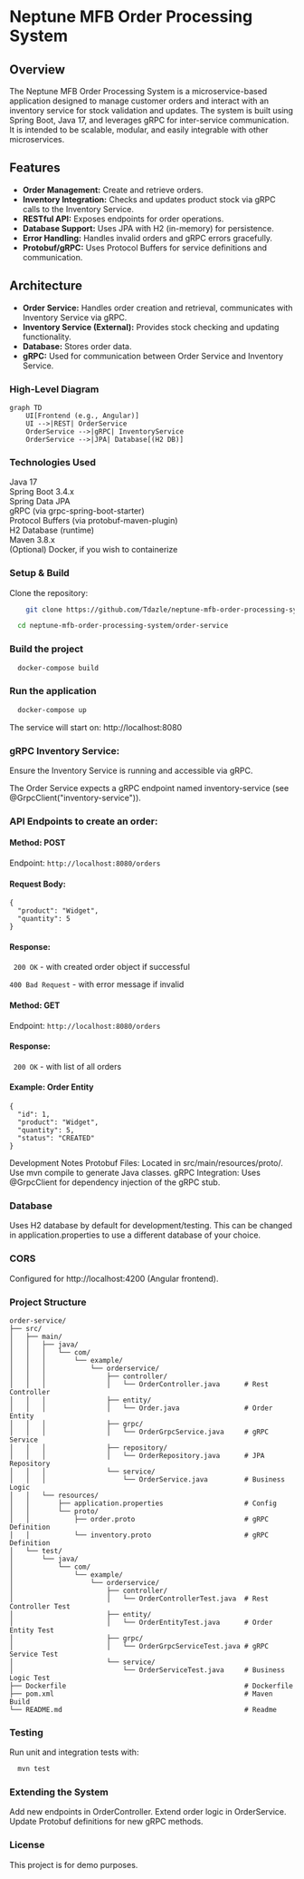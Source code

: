 # Neptune MFB Order Processing System

## Overview

The Neptune MFB Order Processing System is a microservice-based application designed to manage customer orders and interact with an inventory service for stock validation and updates. The system is built using Spring Boot, Java 17, and leverages gRPC for inter-service communication. It is intended to be scalable, modular, and easily integrable with other microservices.

## Features

- **Order Management:** Create and retrieve orders.
- **Inventory Integration:** Checks and updates product stock via gRPC calls to the Inventory Service.
- **RESTful API:** Exposes endpoints for order operations.
- **Database Support:** Uses JPA with H2 (in-memory) for persistence.
- **Error Handling:** Handles invalid orders and gRPC errors gracefully.
- **Protobuf/gRPC:** Uses Protocol Buffers for service definitions and communication.

## Architecture

- **Order Service:** Handles order creation and retrieval, communicates with Inventory Service via gRPC.
- **Inventory Service (External):** Provides stock checking and updating functionality.
- **Database:** Stores order data.
- **gRPC:** Used for communication between Order Service and Inventory Service.

### High-Level Diagram

```
graph TD
    UI[Frontend (e.g., Angular)]
    UI -->|REST| OrderService
    OrderService -->|gRPC| InventoryService
    OrderService -->|JPA| Database[(H2 DB)]
```

### Technologies Used
Java 17 <br>
Spring Boot 3.4.x <br>
Spring Data JPA <br>
gRPC (via grpc-spring-boot-starter) <br>
Protocol Buffers (via protobuf-maven-plugin) <br>
H2 Database (runtime) <br>
Maven 3.8.x <br>
(Optional) Docker, if you wish to containerize

### Setup & Build
Clone the repository:
```bash
    git clone https://github.com/Tdazle/neptune-mfb-order-processing-system.git
```
```bash
  cd neptune-mfb-order-processing-system/order-service
```

### Build the project
```bash
  docker-compose build
````

### Run the application
```bash
  docker-compose up
```

The service will start on: http://localhost:8080

### gRPC Inventory Service:
Ensure the Inventory Service is running and accessible via gRPC.

The Order Service expects a gRPC endpoint named inventory-service (see @GrpcClient("inventory-service")).

### API Endpoints to create an order:

#### Method: POST

Endpoint: ```http://localhost:8080/orders```

#### Request Body:
```
{
  "product": "Widget",
  "quantity": 5
}
```


#### Response:
``` 200 OK```  - with created order object if successful 

```400 Bad Request``` - with error message if invalid


#### Method: GET

Endpoint: ```http://localhost:8080/orders```

#### Response:
``` 200 OK``` - with list of all orders

#### Example: Order Entity
```
{
  "id": 1,
  "product": "Widget",
  "quantity": 5,
  "status": "CREATED"
}
```

Development Notes
Protobuf Files: Located in src/main/resources/proto/. Use mvn compile to generate Java classes.
gRPC Integration: Uses @GrpcClient for dependency injection of the gRPC stub.

### Database

Uses H2 database by default for development/testing. This can be changed in application.properties to use a different database of your choice.

### CORS 
Configured for http://localhost:4200 (Angular frontend).

### Project Structure

```
order-service/
├── src/
│   ├── main/
│   │   ├── java/
│   │   │   └── com/
│   │   │       └── example/
│   │   │           └── orderservice/
│   │   │               ├── controller/
│   │   │               │   └── OrderController.java      # Rest Controller
│   │   │               ├── entity/
│   │   │               │   └── Order.java                # Order Entity
│   │   │               ├── grpc/
│   │   │               │   └── OrderGrpcService.java     # gRPC Service
│   │   │               ├── repository/
│   │   │               │   └── OrderRepository.java      # JPA Repository
│   │   │               └── service/
│   │   │                   └── OrderService.java         # Business Logic
│   │   └── resources/
│   │       ├── application.properties                    # Config
│   │       └── proto/
│   │           ├── order.proto                           # gRPC Definition
│   │           └── inventory.proto                       # gRPC Definition
│   └── test/
│       └── java/
│           └── com/
│               └── example/
│                   └── orderservice/
│                       ├── controller/
│                       │   └── OrderControllerTest.java  # Rest Controller Test
│                       ├── entity/
│                       │   └── OrderEntityTest.java      # Order Entity Test
│                       ├── grpc/
│                       │   └── OrderGrpcServiceTest.java # gRPC Service Test
│                       └── service/
│                           └── OrderServiceTest.java     # Business Logic Test
├── Dockerfile                                            # Dockerfile
├── pom.xml                                               # Maven Build
└── README.md                                             # Readme
```

### Testing
Run unit and integration tests with:
```bash
  mvn test
```

### Extending the System
Add new endpoints in OrderController.
Extend order logic in OrderService.
Update Protobuf definitions for new gRPC methods.

### License
This project is for demo purposes.